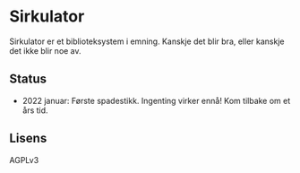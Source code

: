 # Sirkulator

Sirkulator er et biblioteksystem i emning. Kanskje det blir bra, eller kanskje det ikke blir noe av.

## Status

* 2022 januar: Første spadestikk. Ingenting virker ennå! Kom tilbake om et års tid.

## Lisens

AGPLv3
